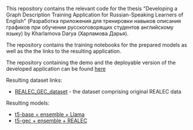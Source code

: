 This repository contains the relevant code for the thesis "Developing a Graph Description Training Application for Russian-Speaking Learners of English" (Разработка приложения для тренировки навыков описания графиков при обучении русскоговорящих студентов английскому языку) by Kharlamova Darya (Харламова Дарья).

The repository contains the training notebooks for the prepared models as well as the the links to the resulting application.

The repository containing the demo and the deployable version of the developed application can be found [here](https://github.com/harlamovads/Graph_description_training)

Resulting dataset links: 
 - [REALEC_GEC_dataset](https://huggingface.co/Zlovoblachko) - the dataset comprising original REALEC data

Resulting models:
- [t5-base + ensemble + Llama](https://huggingface.co/Zlovoblachko/REAlEC_2step_model_testing)
- [t5-gec + ensemble + REALEC](https://huggingface.co/Zlovoblachko/t5-grammar-corrector)
